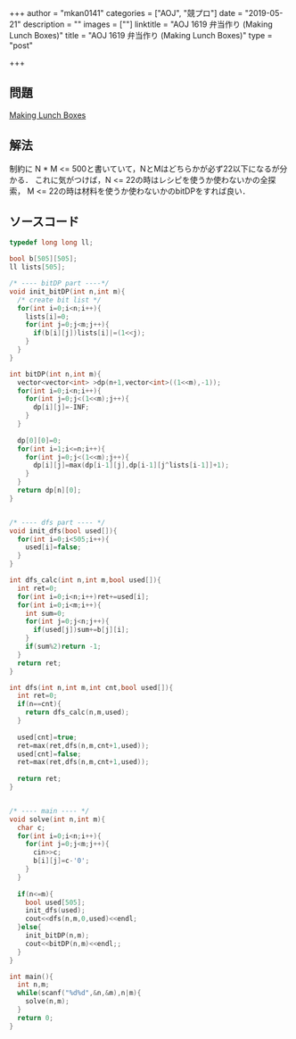 +++
author = "mkan0141"
categories = ["AOJ", "競プロ"]
date = "2019-05-21"
description = ""
images = [""]
linktitle = "AOJ 1619 弁当作り (Making Lunch Boxes)"
title = "AOJ 1619 弁当作り (Making Lunch Boxes)"
type = "post"

+++

## 問題

[Making Lunch Boxes](http://judge.u-aizu.ac.jp/onlinejudge/description.jsp?id=1619&lang=jp)

## 解法
制約に N * M <= 500と書いていて，NとMはどちらかが必ず22以下になるが分かる．
これに気がつけば，N <= 22の時はレシピを使うか使わないかの全探索， M <= 22の時は材料を使うか使わないかのbitDPをすれば良い．

## ソースコード

```cpp
typedef long long ll;

bool b[505][505];
ll lists[505];

/* ---- bitDP part ----*/
void init_bitDP(int n,int m){
  /* create bit list */
  for(int i=0;i<n;i++){
    lists[i]=0;
    for(int j=0;j<m;j++){
      if(b[i][j])lists[i]|=(1<<j);
    }
  }
}

int bitDP(int n,int m){
  vector<vector<int> >dp(n+1,vector<int>((1<<m),-1));
  for(int i=0;i<n;i++){
    for(int j=0;j<(1<<m);j++){
      dp[i][j]=-INF;
    }
  }
  
  dp[0][0]=0;
  for(int i=1;i<=n;i++){
    for(int j=0;j<(1<<m);j++){
      dp[i][j]=max(dp[i-1][j],dp[i-1][j^lists[i-1]]+1);
    }
  }
  return dp[n][0];
}


/* ---- dfs part ---- */
void init_dfs(bool used[]){
  for(int i=0;i<505;i++){
    used[i]=false;
  }
}

int dfs_calc(int n,int m,bool used[]){
  int ret=0;
  for(int i=0;i<n;i++)ret+=used[i];
  for(int i=0;i<m;i++){
    int sum=0;
    for(int j=0;j<n;j++){
      if(used[j])sum+=b[j][i];
    }
    if(sum%2)return -1;
  }
  return ret;
}

int dfs(int n,int m,int cnt,bool used[]){
  int ret=0;
  if(n==cnt){
    return dfs_calc(n,m,used);
  }
  
  used[cnt]=true;
  ret=max(ret,dfs(n,m,cnt+1,used));
  used[cnt]=false;
  ret=max(ret,dfs(n,m,cnt+1,used));  
  
  return ret;
}


/* ---- main ---- */
void solve(int n,int m){
  char c;
  for(int i=0;i<n;i++){
    for(int j=0;j<m;j++){
      cin>>c;
      b[i][j]=c-'0';
    }
  }
  
  if(n<=m){
    bool used[505];
    init_dfs(used);
    cout<<dfs(n,m,0,used)<<endl;
  }else{
    init_bitDP(n,m);
    cout<<bitDP(n,m)<<endl;;
  }
}

int main(){
  int n,m;
  while(scanf("%d%d",&n,&m),n|m){
    solve(n,m);
  }
  return 0;
}

```

